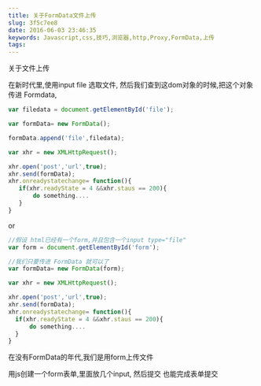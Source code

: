 ```yaml
---
title: 关于FormData文件上传
slug: 3f5c7ee8
date: 2016-06-03 23:46:35
keywords: Javascript,css,技巧,浏览器,http,Proxy,FormData,上传
tags:
---
```

关于文件上传

在新时代里,使用input file 选取文件,
然后我们查到这dom对象的时候,把这个对象传进 Formdata,
 ```javascript
 var filedata = document.getElementById('file');

 var formData= new FormData();

 formData.append('file',filedata);

 var xhr = new XMLHttpRequest();

 xhr.open('post','url',true);
 xhr.send(formData);
 xhr.onreadystatechange= function(){
    if(xhr.readyState = 4 &&xhr.staus == 200){
        do something....
    }
 }
 ```
<!-- more -->
 or

  ```javascript
  //假设 html已经有一个form,并且包含一个input type="file"
 var form = document.getElementById('form');

 //我们只要传进 FormData 就可以了
 var formData= new FormData(form);

 var xhr = new XMLHttpRequest();

 xhr.open('post','url',true);
 xhr.send(formData);
 xhr.onreadystatechange= function(){
    if(xhr.readyState = 4 &&xhr.staus == 200){
        do something....
    }
 }
 ```


在没有FormData的年代,我们是用form上传文件

用js创建一个form表单,里面放几个input,
然后提交 也能完成表单提交
